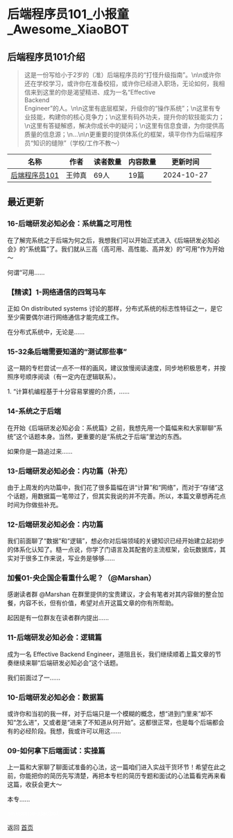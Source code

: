 # 后端程序员101_小报童_Awesome_XiaoBOT

## 后端程序员101介绍
> 这是一份写给小于2岁的（准）后端程序员的“打怪升级指南”。\n\n或许你还在学校学习，或许你在准备校招，或许你已经进入职场，无论如何，我相信来到这里的你是渴望精进、成为一名“Effective  
Backend  
Engineer”的人。\n\n这里有底层框架，升级你的“操作系统”；\n这里有专业技能，构建你的核心竞争力；\n这里有码外功夫，提升你的软技能实力；\n这里有答疑解惑，解决你成长中的疑问；\n这里有信息食谱，为你提供高质量的信息源；\n...\n\n更重要的提供体系化的框架，填平你作为后端程序员“知识的缝隙”（学校/工作不教～）  
  


|名称|作者|读者数量|内容数量|更新时间|
|---|---|---|---|---|
|[后端程序员101](https://xiaobot.net/p/BackendCoder101?refer=0b133df9-27dc-423b-8101-639049001c13)|王帅真|69人|19篇|2024-10-27|

## 最近更新
### 16-后端研发必知必会：系统篇之可用性

在了解完系统之于后端为何之后，我想我们可以开始正式进入《后端研发必知必会》的“系统篇”了。我们就从三高（高可用、高性能、高并发）的“可用”作为开始～

何谓“可用......

### 【精读】1-网络通信的四驾马车

正如 On distributed systems 讨论的那样，分布式系统的标志性特征之一，是它至少需要偶尔进行网络通信才能完成工作。

在分布式系统中，无论是......

### 15-32条后端需要知道的“测试那些事”

这一期的专栏尝试一点不一样的画风，建议放慢阅读速度，同步地积极思考，并按照序号顺序阅读（有一定内在逻辑联系）。

1\. “计算机编程基于十分容易掌握的介质，......

### 14-系统之于后端

在开始《后端研发必知必会：系统篇》之前，我想先用一个篇幅来和大家聊聊“系统”这个话题本身。当然，更重要的是“系统之于后端”里边的东西。

如果你是一路追过来......

### 13-后端研发必知必会：内功篇（补充）

由于上周发的内功篇中，我们花了很多篇幅在讲“计算”和“网络”，而对于“存储”这个话题，用数据篇一笔带过了，但其实我说的并不完善。所以，本篇文章想再花点时间为你做些补充。

### 12-后端研发必知必会：内功篇

我们前面聊了“数据”和“逻辑”，想必你对后端领域的关键知识已经开始建立起初步的体系化认知了。糙一点说，你学了门语言及其配套的主流框架，会玩数据库，其实对于很多工作来说，写业务是够够......

### 加餐01-央企国企看重什么呢？（@Marshan）

感谢读者群 @Marshan 在群里提供的宝贵建议，才会有笔者对其内容做的整合加餐，内容不长，但有价值，希望对点开这篇文章的你有所帮助。

起因是有一位群友在读者群内提出......

### 11-后端研发必知必会：逻辑篇

成为一名 Effective Backend Engineer，道阻且长，我们继续顺着上篇文章的节奏继续来聊“后端研发必知必会”这个话题。

我们前面过了一......

### 10-后端研发必知必会：数据篇

或许你和当初的我一样，对于后端只是一个模糊的概念，想“进到门里来”却不知“怎么进”，又或者是“进来了不知道从何开始”。这都很正常，也是每个后端都会有的必经阶段。我想，我或许可以用这......

### 09-如何拿下后端面试：实操篇

上一篇和大家聊了聊面试准备的心法，这一篇咱们进入实战干货环节！希望在此之前，你能把你的简历先写清楚，再把本专栏的简历专题和面试的心法篇看完再来看这篇，收获会更大～

本专......


<a href="https://github.com/Reno9527/awesome-xiaobot" style="color: white; text-decoration: none;">awesome-xiaobot</a>

返回 [首页](../README.md)

